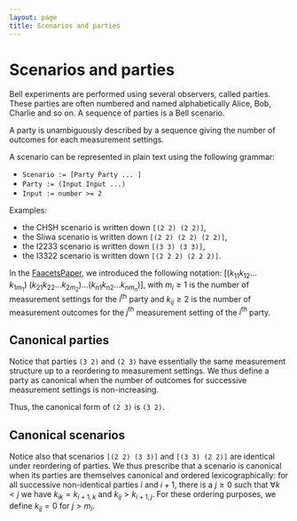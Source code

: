 ```yaml
---
layout: page
title: Scenarios and parties
---
```


Scenarios and parties
=====================

Bell experiments are performed using several observers, called parties.
These parties are often numbered and named alphabetically Alice, Bob,
Charlie and so on. A sequence of parties is a Bell scenario.

A party is unambiguously described by a sequence giving the number of
outcomes for each measurement settings.

A scenario can be represented in plain text using the following grammar:

-   `Scenario := [Party Party ... ]`
-   `Party := (Input Input ...)`
-   `Input := number >= 2`

Examples:

-   the CHSH scenario is written down `[(2 2) (2 2)]`,
-   the Sliwa scenario is written down `[(2 2) (2 2) (2 2)]`,
-   the I2233 scenario is written down `[(3 3) (3 3)]`,
-   the I3322 scenario is written down `[(2 2 2) (2 2 2)]`.

In the [FaacetsPaper](http://www.arxiv.org), we introduced the following
notation:
$[(k_{11} k_{12} \ldots k_{1 m_1})~(k_{21} k_{22} \ldots k_{2 m_2}) \ldots (k_{n 1} k_{n 2} \ldots k_{n m_n})]$,
with $m_i \ge 1$ is the number of measurement settings for the
$i^\text{th}$ party and $k_{i j} \ge 2$ is the number of measurement
outcomes for the $j^\text{th}$ measurement setting of the $i^\text{th}$
party.

Canonical parties
-----------------

Notice that parties `(3 2)` and `(2 3)` have essentially the same
measurement structure up to a reordering to measurement settings. We
thus define a party as canonical when the number of outcomes for
successive measurement settings is non-increasing.

Thus, the canonical form of `(2 3)` is `(3 2)`.

Canonical scenarios
-------------------

Notice also that scenarios `[(2 2) (3 3)]` and `[(3 3) (2 2)]` are
identical under reordering of parties. We thus prescribe that a scenario
is canonical when its parties are themselves canonical and ordered
lexicographically: for all successive non-identical parties $i$ and
$i+1$, there is a $j \ge 0$ such that $\forall k < j$ we have
$k_{i k} = k_{i+1, k}$ and $k_{i j} > k_{i+1, j}$. For these ordering
purposes, we define $k_{i j} = 0$ for $j > m_i$.
